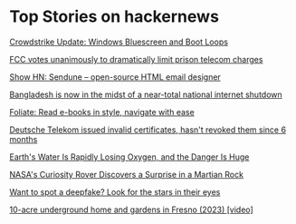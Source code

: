 # Top Stories on hackernews <br />
[Crowdstrike Update: Windows Bluescreen and Boot Loops](https://old.reddit.com/r/crowdstrike/comments/1e6vmkf/bsod_error_in_latest_crowdstrike_update/)

[FCC votes unanimously to dramatically limit prison telecom charges](https://worthrises.org/pressreleases/2024/7/18/fcc-votes-unanimously-to-significantly-lower-phone-and-video-communication-costs-after-decades-of-exploitation-by-prison-telecoms)

[Show HN: Sendune – open-source HTML email designer]()

[Bangladesh is now in the midst of a near-total national internet shutdown](https://mastodon.social/@netblocks/112808500770031751)

[Foliate: Read e-books in style, navigate with ease](https://johnfactotum.github.io/foliate/)

[Deutsche Telekom issued invalid certificates, hasn't revoked them since 6 months](https://bugzilla.mozilla.org/show_bug.cgi?id=1877388)

[Earth's Water Is Rapidly Losing Oxygen, and the Danger Is Huge](https://www.sciencealert.com/earths-water-is-rapidly-losing-oxygen-and-the-danger-is-huge)

[NASA's Curiosity Rover Discovers a Surprise in a Martian Rock](https://www.jpl.nasa.gov/news/nasas-curiosity-rover-discovers-a-surprise-in-a-martian-rock)

[Want to spot a deepfake? Look for the stars in their eyes](https://ras.ac.uk/news-and-press/news/want-spot-deepfake-look-stars-their-eyes)

[10-acre underground home and gardens in Fresno (2023) [video]](https://www.youtube.com/watch?v=mUKRPoQKynk)
